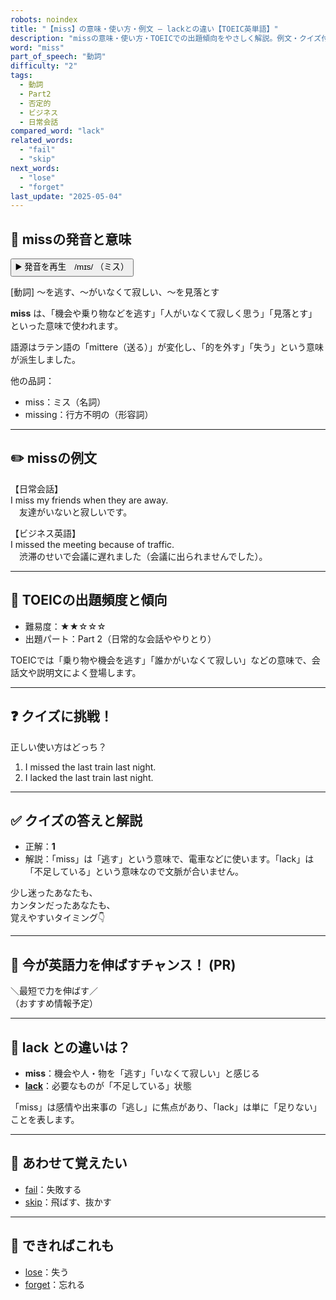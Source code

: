 ```yaml
---
robots: noindex
title: "【miss】の意味・使い方・例文 ― lackとの違い【TOEIC英単語】"
description: "missの意味・使い方・TOEICでの出題傾向をやさしく解説。例文・クイズ付きでlackとの違いもわかりやすく学べます。"
word: "miss"
part_of_speech: "動詞"
difficulty: "2"
tags:
  - 動詞
  - Part2
  - 否定的
  - ビジネス
  - 日常会話
compared_word: "lack"
related_words:
  - "fail"
  - "skip"
next_words:
  - "lose"
  - "forget"
last_update: "2025-05-04"
---
```


## 🔰 missの発音と意味

<button class="play-audio" onclick="playTTS('miss')">
  <span class="play-audio-main">
    ▶️ 発音を再生　/mɪs/
  </span>
  <span class="play-audio-sub">
    （ミス）
  </span>
</button>

[動詞] ～を逃す、～がいなくて寂しい、～を見落とす

**miss** は、「機会や乗り物などを逃す」「人がいなくて寂しく思う」「見落とす」といった意味で使われます。

語源はラテン語の「mittere（送る）」が変化し、「的を外す」「失う」という意味が派生しました。

他の品詞：  
- miss：ミス（名詞）
- missing：行方不明の（形容詞）

---

## ✏️ missの例文

【日常会話】  
I miss my friends when they are away.  
　友達がいないと寂しいです。

【ビジネス英語】  
I missed the meeting because of traffic.  
　渋滞のせいで会議に遅れました（会議に出られませんでした）。

---

## 🎯 TOEICの出題頻度と傾向

- 難易度：★★☆☆☆
- 出題パート：Part 2（日常的な会話ややりとり）

TOEICでは「乗り物や機会を逃す」「誰かがいなくて寂しい」などの意味で、会話文や説明文によく登場します。

---

## ❓ クイズに挑戦！

正しい使い方はどっち？

1. I missed the last train last night.  
2. I lacked the last train last night.

---

## ✅ クイズの答えと解説

- 正解：**1**
- 解説：「miss」は「逃す」という意味で、電車などに使います。「lack」は「不足している」という意味なので文脈が合いません。

少し迷ったあなたも、  
カンタンだったあなたも、  
覚えやすいタイミング👇️

---

## 🚀 今が英語力を伸ばすチャンス！ (PR)

<div class="info-center">
＼最短で力を伸ばす／<br>  
（おすすめ情報予定）
</div>

---

## 🤔  lack との違いは？

- **miss**：機会や人・物を「逃す」「いなくて寂しい」と感じる
- **[lack](/word/lack)**：必要なものが「不足している」状態

「miss」は感情や出来事の「逃し」に焦点があり、「lack」は単に「足りない」ことを表します。

---

## 🧩 あわせて覚えたい

- [fail](/word/fail)：失敗する
- [skip](/word/skip)：飛ばす、抜かす

---

## 📖 できればこれも

- [lose](/word/lose)：失う
- [forget](/word/forget)：忘れる

<!-- cvid: aid31_bid01 -->
